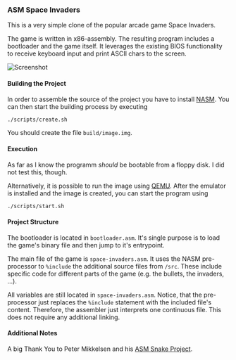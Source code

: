 ### ASM Space Invaders

This is a very simple clone of the popular arcade game Space Invaders.

The game is written in x86-assembly. The resulting program includes a bootloader and the game itself.
It leverages the existing BIOS functionality to receive keyboard input and print ASCII chars to the screen.

![Screenshot](https://cloud.githubusercontent.com/assets/9663231/22274367/6e2b71ce-e2a6-11e6-96c5-b7132fab0af5.png)

#### Building the Project
In order to assemble the source of the project you have to install [NASM](http://www.nasm.us/).
You can then start the building process by executing

```bash
./scripts/create.sh
```

You should create the file `build/image.img`.

#### Execution
As far as I know the programm *should* be bootable from a floppy disk. I did not test this, though.

Alternatively, it is possible to run the image using [QEMU](http://wiki.qemu.org/Main_Page).
After the emulator is installed and the image is created, you can start the program using

```bash
./scripts/start.sh
```

#### Project Structure
The bootloader is located in `bootloader.asm`. It's single purpose is to load the game's binary file
and then jump to it's entrypoint.

The main file of the game is `space-invaders.asm`. It uses the NASM pre-processor to `%include` the additional
source files from `/src`. These include specific code for different parts of the game (e.g. the bullets, the invaders, ...).

All variables are still located in `space-invaders.asm`. Notice, that the pre-processor just replaces the `%include` statement with
the included file's content. Therefore, the assembler just interprets one continuous file. This does not require any
additional linking.

#### Additional Notes
A big Thank You to Peter Mikkelsen and his [ASM Snake Project](https://gitlab.com/pmikkelsen/asm_snake).

